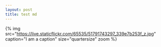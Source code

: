 ```yaml
---
layout: post
title: test md
---
```


{% img src="https://live.staticflickr.com/65535/51791743297_339e7b253f_z.jpg" caption="I am a caption" size="quartersize" zoom %}

